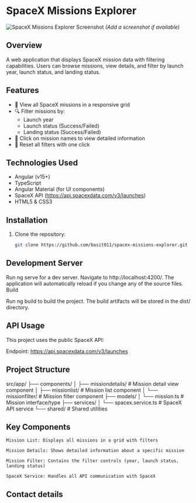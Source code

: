 # SpaceX Missions Explorer

![SpaceX Missions Explorer Screenshot](./screenshot.png) *(Add a screenshot if available)*

## Overview
A web application that displays SpaceX mission data with filtering capabilities. Users can browse missions, view details, and filter by launch year, launch status, and landing status.

## Features
- 🚀 View all SpaceX missions in a responsive grid
- 🔍 Filter missions by:
  - Launch year
  - Launch status (Success/Failed)
  - Landing status (Success/Failed)
- 📄 Click on mission names to view detailed information
- 🔄 Reset all filters with one click

## Technologies Used
- Angular (v15+)
- TypeScript
- Angular Material (for UI components)
- SpaceX API (https://api.spacexdata.com/v3/launches)
- HTML5 & CSS3

## Installation
1. Clone the repository:
   ```bash
   git clone https://github.com/basit011/spacex-missions-explorer.git

##  Development Server

Run ng serve for a dev server. Navigate to http://localhost:4200/. The application will automatically reload if you change any of the source files.
Build

Run ng build to build the project. The build artifacts will be stored in the dist/ directory.


##  API Usage

This project uses the public SpaceX API:

 Endpoint: https://api.spacexdata.com/v3/launches


## Project Structure

src/app/
├── components/
│   ├── missiondetails/      # Mission detail view component
│   ├── missionlist/         # Mission list component
│   └── missionfilter/       # Mission filter component
├── models/
│   └── mission.ts           # Mission interface/type
├── services/
│   └── spacex.service.ts    # SpaceX API service
└── shared/                  # Shared utilities


##  Key Components

    Mission List: Displays all missions in a grid with filters

    Mission Details: Shows detailed information about a specific mission

    Mission Filter: Contains the filter controls (year, launch status, landing status)

    SpaceX Service: Handles all API communication with SpaceX


## Contact details
